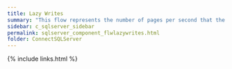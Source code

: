 ```yaml
---
title: ﻿Lazy Writes
summary: "This flow represents the number of pages per second that the lazy writer is flushing to disk."
sidebar: c_sqlserver_sidebar
permalink: sqlserver_component_flwlazywrites.html
folder: ConnectSQLServer
---
```


{% include links.html %}
